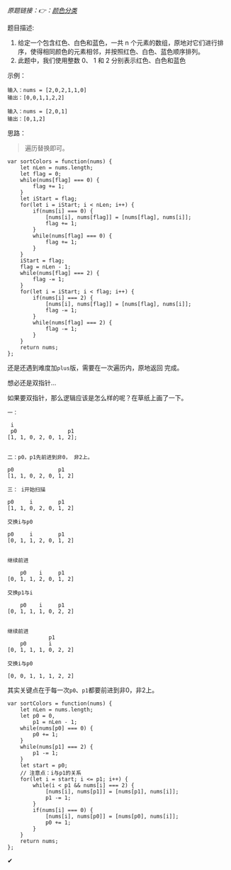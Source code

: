 *原题链接：👉：[颜色分类](https://leetcode-cn.com/problems/sort-colors/description/)*

题目描述:

1. 给定一个包含红色、白色和蓝色，一共 n 个元素的数组，原地对它们进行排序，使得相同颜色的元素相邻，并按照红色、白色、蓝色顺序排列。
2. 此题中，我们使用整数 0、 1 和 2 分别表示红色、白色和蓝色

示例：
```
输入：nums = [2,0,2,1,1,0]
输出：[0,0,1,1,2,2]
```

```
输入：nums = [2,0,1]
输出：[0,1,2]
```
	
思路：

> 遍历替换即可。

```
var sortColors = function(nums) {
    let nLen = nums.length;
    let flag = 0;
    while(nums[flag] === 0) {
        flag += 1;
    }
    let iStart = flag;
    for(let i = iStart; i < nLen; i++) {
        if(nums[i] === 0) {
            [nums[i], nums[flag]] = [nums[flag], nums[i]];
            flag += 1;
        }
        while(nums[flag] === 0) {
            flag += 1;
        }
    }
    iStart = flag;
    flag = nLen - 1;
    while(nums[flag] === 2) {
        flag -= 1;
    }
    for(let i = iStart; i < flag; i++) {
        if(nums[i] === 2) {
            [nums[i], nums[flag]] = [nums[flag], nums[i]];
            flag -= 1;
        }
        while(nums[flag] === 2) {
            flag -= 1;
        }
    }
    return nums;
};
```


还是还遇到难度加`plus`版，需要在一次遍历内，原地返回 完成。

想必还是双指针...

如果要双指针，那么逻辑应该是怎么样的呢？在草纸上画了一下。

```
一：

 i
 p0                p1
[1, 1, 0, 2, 0, 1, 2];


二：p0，p1先前进到非0， 非2上。

p0              p1
[1, 1, 0, 2, 0, 1, 2]

三： i开始扫描

p0     i        p1
[1, 1, 0, 2, 0, 1, 2]

交换i与p0

p0     i        p1
[0, 1, 1, 2, 0, 1, 2]


继续前进

    p0    i     p1
[0, 1, 1, 2, 0, 1, 2]

交换p1与i

    p0    i     p1
[0, 1, 1, 1, 0, 2, 2]


继续前进
			 p1
	p0	     i  
[0, 1, 1, 1, 0, 2, 2]

交换i与p0

[0, 0, 1, 1, 1, 2, 2]

```

其实关键点在于每一次`p0`、`p1`都要前进到非0，非2上。


```
var sortColors = function(nums) {
    let nLen = nums.length;
    let p0 = 0,
        p1 = nLen - 1;
    while(nums[p0] === 0) {
        p0 += 1;
    }
    while(nums[p1] === 2) {
        p1 -= 1;
    }
    let start = p0;
    // 注意点：i与p1的关系
    for(let i = start; i <= p1; i++) {
        while(i < p1 && nums[i] === 2) {
            [nums[i], nums[p1]] = [nums[p1], nums[i]];
            p1 -= 1;
        }
        if(nums[i] === 0) {
            [nums[i], nums[p0]] = [nums[p0], nums[i]];
            p0 += 1;
        }
    }
    return nums;
};
```


✔
